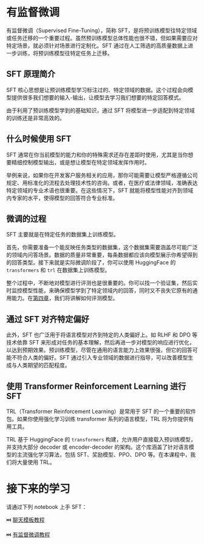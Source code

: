 # 有监督微调

有监督微调（Supervised Fine-Tuning），简称 SFT，是将预训练模型往特定领域或任务迁移的一个重要过程。虽然预训练模型总体性能也很不错，但如果需要应对特定场景，就必须针对场景进行定制化。SFT 通过在人工筛选的高质量数据上进一步训练，将预训练模型往特定任务上迁移。

## SFT 原理简介

SFT 核心思想是让预训练模型学习标注过的、特定领域的数据。这个过程会向模型提供很多我们想要的输入-输出，让模型去学习我们想要的特定回答模式。

由于利用了预训练模型学到的基础知识，通过 SFT 将模型进一步适配到特定领域的训练还是非常高效的。

## 什么时候使用 SFT

SFT 通常在你当前模型的能力和你的特殊需求还存在差距时使用，尤其是当你想要精细控制模型输出，或是想让模型在特定领域发挥作用时。

举例来说，如果你在开发客户服务相关的应用，那你可能需要让模型严格遵循公司规定、用标准化的流程去处理技术性的咨询。或者，在医疗或法律领域，准确表达特定领域的专业术语也很重要。在这些情况下，SFT 就能将模型性能对齐到领域内专家的水平，使得模型的回答符合专业标准。

## 微调的过程

SFT 主要就是在特定任务的数据集上训练模型。

首先，你需要准备一个能反映任务类型的数据集，这个数据集需要涵盖尽可能广泛的领域内问答场景。数据的质量非常重要，每条数据都应该向模型展示你希望得到的回答类型。接下来就是实际微调阶段了，你可以使用 HuggingFace 的 `transformers` 和 `trl` 在数据集上训练模型。

整个过程中，不断地对模型进行评测也是很重要的。你可以找一个验证集，然后实时监控模型性能，来确保模型学到了特定领域内的回答，同时又不丧失它原有的通用能力。在[第四章](../4_evaluation)，我们将讲解如何评测模型。

## 通过 SFT 对齐特定偏好

此外，SFT 也广泛用于将语言模型对齐到特定的人类偏好上。如 RLHF 和 DPO 等技术依靠 SFT 来形成对任务的基本理解，然后再进一步对模型的响应进行优化，以达到预期效果。预训练模型，尽管在通用的语言能力上效果很强，但它的回答可能不符合人类的偏好。SFT 通过引入专业领域的数据进行指导，可以改善模型生成与人类期望的匹配程度。

## 使用 Transformer Reinforcement Learning 进行 SFT

TRL（Transformer Reinforcement Learning）是常用于 SFT 的一个重要的软件包。如果你使用强化学习训练 transformer 系列的语言模型，TRL 将为你提供有用工具。

TRL 基于 HuggingFace 的 `transformers` 构建，允许用户直接载入预训练模型，并支持大部分 decoder 或 encoder-decoder 的架构。这个库涵盖了针对语言模型的主流强化学习算法，包括 SFT、奖励模型、PPO、DPO 等。在本课程中，我们将大量使用 TRL。

# 接下来的学习

请通过下列 notebook 上手 SFT：

⏭️ [聊天模板教程](./notebooks/chat_templates_example_cn.ipynb)

⏭️ [有监督微调教程](./notebooks/supervised_fine_tuning_tutorial_cn.ipynb)